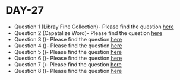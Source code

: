 # DAY-27

* Question 1 (Libray Fine Collection)- Please find the question [here](https://www.hackerrank.com/challenges/30-nested-logic/problem)
* Question 2 (Capatalize Word)- Please find the question [here](https://www.hackerrank.com/challenges/capitalize/problem)
* Question 3 ()- Please find the question [here](./Question-3/question.pdf)
* Question 4 ()- Please find the question [here](https://leetcode.com/problems/3sum)
* Question 5 ()- Please find the question [here](./Question-5/question.pdf)
* Question 6 ()- Please find the question [here](./Question-6/question.pdf)
* Question 7 ()- Please find the question [here](https://leetcode.com/problems/3sum-closest/)
* Question 8 ()- Please find the question [here](https://leetcode.com/problems/letter-combinations-of-a-phone-number)
